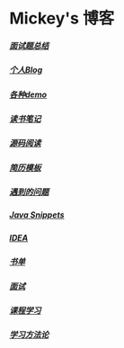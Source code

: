 # Mickey's 博客

##### [面试题总结](/interview)

##### [个人Blog](/blog)

##### [各种demo](/demo/index)

##### [读书笔记](/readbook/readme)

##### [源码阅读](/sourceread)

##### [简历模板](/resume-template)

##### [遇到的问题](/problem)

##### [Java Snippets](/snippets/index.md)

##### [IDEA](/idea/readme.md)

##### [书单](/booklist/index)

##### [面试](/interview-others)

##### [课程学习](/courses/index)

##### [学习方法论](/learning/index)

